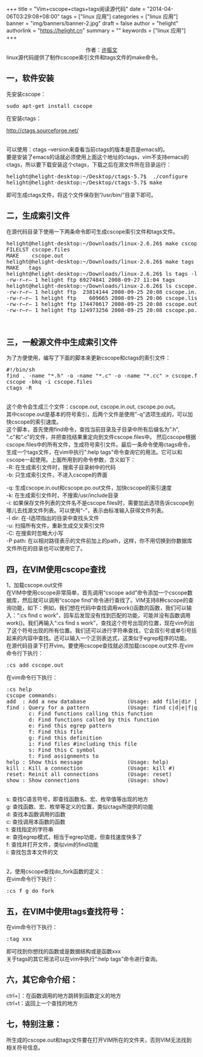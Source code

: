 +++
title = "Vim+cscope+ctags+tags阅读源代码"
date = "2014-04-06T03:29:08+08:00"
tags = ["linux 应用"]
categories = ["linux 应用"]
banner = "img/banners/banner-2.jpg"
draft = false
author = "helight"
authorlink = "https://helight.cn"
summary = ""
keywords = ["linux 应用"]
+++


<div class="content">
<div style="text-align:center;">作者：<a href="mailto:zhwenxu@gmail.com">许振文</a></div>
linux源代码提供了制作cscope索引文件和tags文件的make命令。<br>
<h2>一，软件安装</h2>
先安装cscope：
<pre class="code_style">
sudo apt-get install cscope
</pre>
在安装ctags：<br>

http://ctags.sourceforge.net/<br><br>

可以使用：ctags –version来查看当前ctags的版本是否是emacs的。<br>
要是安装了emacs的话就必须使用上面这个地址的ctags，vim不支持emacs的ctags，所以要下载安装这个ctags，下载之后在源文件所在目录运行：
<pre class="code_style">
helight@helight-desktop:~/Desktop/ctags-5.7$  ./configure
helight@helight-desktop:~/Desktop/ctags-5.7$ make
</pre>
即可生成ctags文件，将这个文件保存到“/usr/bin/”目录下即可。

<h2>二，生成索引文件</h2>

在源代码目录下使用一下两条命令即可生成cscope索引文件和tags文件。
<pre class="code_style">
helight@helight-desktop:~/Downloads/linux-2.6.26$ make cscope
FILELST cscope.files
MAKE    cscope.out
helight@helight-desktop:~/Downloads/linux-2.6.26$ make tags
MAKE   tags
helight@helight-desktop:~/Downloads/linux-2.6.26$ ls tags -l
-rw-r–r– 1 helight ftp 69274841 2008-09-27 11:04 tags
helight@helight-desktop:~/Downloads/linux-2.6.26$ ls cscope.* -l
-rw-r–r– 1 helight ftp  23814144 2008-09-25 20:08 cscope.in.out
-rw-r–r– 1 helight ftp    609665 2008-09-25 20:06 cscope.list
-rw-r–r– 1 helight ftp 174470617 2008-09-25 20:08 cscope.out
-rw-r–r— 1 helight ftp 124973256 2008-09-25 20:08 cscope.po.out
</pre><br>

<h2>三，一般源文件中生成索引文件</h2>
为了方便使用，编写了下面的脚本来更新cscope和ctags的索引文件：
<pre class="code_style">
#!/bin/sh
find . -name "*.h" -o -name "*.c" -o -name "*.cc" > cscope.files
cscope -bkq -i cscope.files
ctags -R
</pre><br>
这个命令会生成三个文件：cscope.out, cscope.in.out, cscope.po.out。<br>
其中cscope.out是基本的符号索引，后两个文件是使用"-q"选项生成的，可以加快cscope的索引速度。<br>
这个脚本，首先使用find命令，查找当前目录及子目录中所有后缀名为".h", ".c"和".c"的文件，并把查找结果重定向到文件cscope.files中。
然后cscope根据cscope.files中的所有文件，生成符号索引文件。最后一条命令使用ctags命令，生成一个tags文件，在vim中执行":help tags"命令查询它的用法。它可以和cscope一起使用。上面所用到的命令参数，含义如下：<br>
-R: 在生成索引文件时，搜索子目录树中的代码<br>
-b: 只生成索引文件，不进入cscope的界面<br>

-q: 生成cscope.in.out和cscope.po.out文件，加快cscope的索引速度<br>
-k: 在生成索引文件时，不搜索/usr/include目录<br>
-i: 如果保存文件列表的文件名不是cscope.files时，需要加此选项告诉cscope到哪儿去找源文件列表。可以使用“-”，表示由标准输入获得文件列表。<br>
-I dir: 在-I选项指出的目录中查找头文件<br>
-u: 扫描所有文件，重新生成交叉索引文件<br>
-C: 在搜索时忽略大小写<br>
-P path: 在以相对路径表示的文件前加上的path，这样，你不用切换到你数据库文件所在的目录也可以使用它了。<br>
<h2>四，在VIM使用cscope查找</h2>
1，加载cscope.out文件<br>
在VIM中使用cscope非常简单，首先调用“cscope add”命令添加一个cscope数据库，然后就可以调用“cscope find”命令进行查找了。VIM支持8种cscope的查询功能，如下：例如，我们想在代码中查找调用work()函数的函数，我们可以输入：“:cs find c work”，回车后发现没有找到匹配的功能，可能并没有函数调用work()。我们再输入“:cs find s work”，查找这个符号出现的位置，现在vim列出了这个符号出现的所有位置。我们还可以进行字符串查找，它会双引号或单引号括起来的内容中查找。还可以输入一个正则表达式，这类似于egrep程序的功能。<br>
在源代码目录下打开vim。要使用cscope查找就必须加载cscope.out文件.在vim命令行下执行：<br>
<pre class="code_style">
:cs add cscope.out
</pre>
在vim命令行下执行：
<pre class="code_style">
:cs help
cscope commands:
add  : Add a new database             (Usage: add file|dir [pre-path] [flags])
find : Query for a pattern            (Usage: find c|d|e|f|g|i|s|t name)
       c: Find functions calling this function
       d: Find functions called by this function
       e: Find this egrep pattern
       f: Find this file
       g: Find this definition
       i: Find files #including this file
       s: Find this C symbol
       t: Find assignments to
help : Show this message              (Usage: help)
kill : Kill a connection              (Usage: kill #)
reset: Reinit all connections         (Usage: reset)
show : Show connections               (Usage: show)
</pre><br>
s: 查找C语言符号，即查找函数名、宏、枚举值等出现的地方<br>
g: 查找函数、宏、枚举等定义的位置，类似ctags所提供的功能<br>
d: 查找本函数调用的函数<br>
c: 查找调用本函数的函数<br>
t: 查找指定的字符串<br>
e: 查找egrep模式，相当于egrep功能，但查找速度快多了<br>
f: 查找并打开文件，类似vim的find功能<br>
i: 查找包含本文件的文<br><br>

2，使用cscope查找do_fork函数的定义：<br>
在vim命令行下执行：
<pre class="code_style">
:cs f g do_fork
</pre>

<h2>五，在VIM中使用tags查找符号：</h2>
在vim命令行下执行：
<pre class="code_style">
:tag xxx
</pre>
即可找到你想找的函数或是数据结构或是函数xxx<br>
关于tags的其它用法可以在vim中执行”:help tags”命令进行查询。
<h2>六，其它命令介绍：</h2>
ctrl+］：在函数调用的地方跳转到函数定义的地方<br>
ctrl+t：返回上一个查找的地方<br>

<h2>七，特别注意：</h2>
所生成的cscope.out和tags文件要在打开VIM所在的文件夹，否则VIM无法找到相关符号信息。<br>
<br>
</div>
